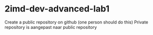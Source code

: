 # 2imd-dev-advanced-lab1
Create a public repository on github (one person should do this)
Private repository is aangepast naar public repository
